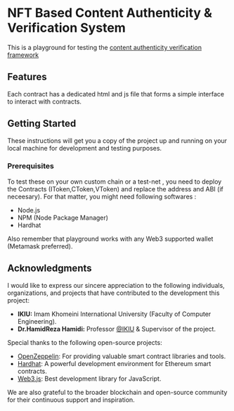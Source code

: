 # NFT Based Content Authenticity & Verification System
This is a playground for testing the  [content authenticity verification framework](https://github.com/mohroba/nft_content_verification)

## Features
Each contract has a dedicated html and js file that forms a simple interface to interact with contracts.

## Getting Started
These instructions will get you a copy of the project up and running on your local machine for development and testing purposes.

### Prerequisites
To test these on your own custom chain or a test-net , you need to deploy the Contracts (IToken,CToken,VToken) and replace the address and ABI (if neceesary). For that matter, you might need following softwares :
- Node.js
- NPM (Node Package Manager)
- Hardhat

Also remember that playground works with any Web3 supported wallet (Metamask preferred).

## Acknowledgments

I would like to express our sincere appreciation to the following individuals, organizations, and projects that have contributed to the development this project:

- **IKIU:** Imam Khomeini International University (Faculty of Computer Engineering).
- **Dr.HamidReza Hamidi:** Professor [@IKIU](https://ikiu.ac.ir/) & Supervisor of the project.


Special thanks to the following open-source projects:

- [OpenZeppelin](https://openzeppelin.com/): For providing valuable smart contract libraries and tools.
- [Hardhat](https://hardhat.org/): A powerful development environment for Ethereum smart contracts.
- [Web3.js](https://web3js.org/): Best development library for JavaScript.

We are also grateful to the broader blockchain and open-source community for their continuous support and inspiration.
